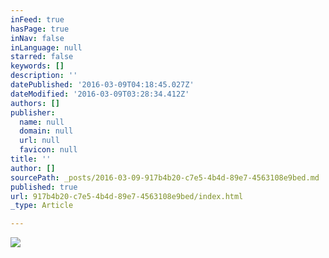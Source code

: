 ```yaml
---
inFeed: true
hasPage: true
inNav: false
inLanguage: null
starred: false
keywords: []
description: ''
datePublished: '2016-03-09T04:18:45.027Z'
dateModified: '2016-03-09T03:28:34.412Z'
authors: []
publisher:
  name: null
  domain: null
  url: null
  favicon: null
title: ''
author: []
sourcePath: _posts/2016-03-09-917b4b20-c7e5-4b4d-89e7-4563108e9bed.md
published: true
url: 917b4b20-c7e5-4b4d-89e7-4563108e9bed/index.html
_type: Article

---
```

![](https://the-grid-user-content.s3-us-west-2.amazonaws.com/59c4d8f7-d80d-4145-a6a6-8b634e5bf1f4.jpg)